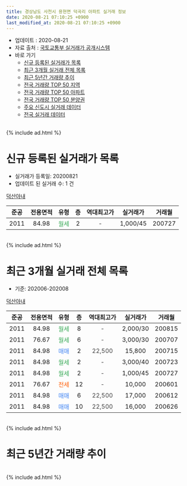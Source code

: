 ```yaml
---
title: 경상남도 사천시 용현면 덕곡리 아파트 실거래 정보
date: 2020-08-21 07:10:25 +0900
last_modified_at: 2020-08-21 07:10:25 +0900
---
```


* 업데이트 : 2020-08-21
* 자료 출처 : [국토교통부 실거래가 공개시스템](http://rt.molit.go.kr)
* 바로 가기
    * [신규 등록된 실거래가 목록](#신규-등록된-실거래가-목록)
    * [최근 3개월 실거래 전체 목록](#최근-3개월-실거래-전체-목록)
    * [최근 5년간 거래량 추이](#최근-5년간-거래량-추이)
    * [전국 거래량 TOP 50 지역](https://inasie.github.io/apt-trade-info/최근-3개월-전국에서-가장-거래가-많이-발생한-지역)
    * [전국 거래량 TOP 50 아파트](https://inasie.github.io/apt-trade-info/최근-3개월-전국에서-가장-거래가-많이-발생한-아파트)
    * [전국 거래량 TOP 50 분양권](https://inasie.github.io/apt-trade-info/최근-3개월-전국에서-가장-거래가-많이-발생한-분양권)
    * [주요 신도시 실거래 데이터](https://inasie.github.io/apt-trade-info/주요-신도시)
    * [전국 실거래 데이터](https://inasie.github.io/apt-trade-info/전국)
<br>
{% include ad.html %}
<br>

# 신규 등록된 실거래가 목록
* 실거래가 등록일: 20200821
* 업데이트 된 실거래 수: 1 건


[덕산아내](https://search.naver.com/search.naver?query=%EA%B2%BD%EC%83%81%EB%82%A8%EB%8F%84+%EC%82%AC%EC%B2%9C%EC%8B%9C+%EC%9A%A9%ED%98%84%EB%A9%B4+%EB%8D%95%EA%B3%A1%EB%A6%AC+%EB%8D%95%EC%82%B0%EC%95%84%EB%82%B4)

|준공|전용면적|유형|층|역대최고가|실거래가|거래월|
|:---:|:---:|:---:|:---:|:---:|:---:|:---:|
|2011|84.98|<span style="color:#34a853">월세</span>|2|<span style="color:#444444">-</span>|1,000/45|200727|


<br>
{% include ad.html %}
<br>

# 최근 3개월 실거래 전체 목록
* 기준: 202006-202008


[덕산아내](https://search.naver.com/search.naver?query=%EA%B2%BD%EC%83%81%EB%82%A8%EB%8F%84+%EC%82%AC%EC%B2%9C%EC%8B%9C+%EC%9A%A9%ED%98%84%EB%A9%B4+%EB%8D%95%EA%B3%A1%EB%A6%AC+%EB%8D%95%EC%82%B0%EC%95%84%EB%82%B4)

|준공|전용면적|유형|층|역대최고가|실거래가|거래월|
|:---:|:---:|:---:|:---:|:---:|:---:|:---:|
|2011|84.98|<span style="color:#34a853">월세</span>|8|<span style="color:#444444">-</span>|2,000/30|200815|
|2011|76.67|<span style="color:#34a853">월세</span>|6|<span style="color:#444444">-</span>|3,000/30|200707|
|2011|84.98|<span style="color:#4285f3">매매</span>|2|<span style="color:#444444">22,500</span>|15,800|200715|
|2011|84.98|<span style="color:#34a853">월세</span>|2|<span style="color:#444444">-</span>|3,000/40|200723|
|2011|84.98|<span style="color:#34a853">월세</span>|2|<span style="color:#444444">-</span>|1,000/45|200727|
|2011|76.67|<span style="color:#ff5a00">전세</span>|12|<span style="color:#444444">-</span>|10,000|200601|
|2011|84.98|<span style="color:#4285f3">매매</span>|6|<span style="color:#444444">22,500</span>|17,000|200612|
|2011|84.98|<span style="color:#4285f3">매매</span>|10|<span style="color:#444444">22,500</span>|16,000|200626|


<br>
{% include ad.html %}
<br>

# 최근 5년간 거래량 추이


<div style="width:100%;">
    <canvas id="deal_progress" height="200"></canvas>
</div>

<script>
new Chart(document.getElementById("deal_progress"), {
    type: 'line',
    data: {
        labels: ['201508','201509','201510','201511','201512','201601','201602','201603','201604','201605','201606','201607','201608','201609','201610','201611','201612','201701','201702','201703','201704','201705','201706','201707','201708','201709','201710','201711','201712','201801','201802','201803','201804','201805','201806','201807','201808','201809','201810','201811','201812','201901','201902','201903','201904','201905','201906','201907','201908','201909','201910','201911','201912','202001','202002','202003','202004','202005','202006','202007','202008'],
        datasets: [{
            label: '매매',
            pointRadius: 1,
            data: [0, 0, 0, 0, 0, 0, 0, 0, 0, 0, 0, 0, 0, 0, 0, 0, 0, 4, 5, 5, 1, 3, 1, 1, 1, 2, 1, 1, 1, 2, 2, 1, 0, 0, 1, 3, 3, 1, 1, 0, 0, 0, 1, 1, 2, 2, 1, 1, 1, 1, 1, 2, 0, 1, 3, 1, 2, 1, 2, 1, 0],
            borderColor: "rgba(255, 201, 14, 1)",
            backgroundColor: "rgba(255, 201, 14, 0.5)",
            fill: false,
            lineTension: 0
        },{
            label: '전월세',
            pointRadius: 1,
            data: [1, 1, 1, 0, 1, 1, 2, 1, 6, 0, 0, 2, 2, 4, 1, 0, 0, 1, 6, 5, 6, 3, 6, 2, 3, 0, 3, 1, 0, 2, 0, 1, 0, 3, 1, 0, 0, 0, 1, 0, 1, 1, 0, 2, 3, 1, 0, 2, 0, 2, 0, 1, 1, 3, 4, 1, 4, 0, 1, 3, 1],
            borderColor: "rgba(0, 141, 185, 1)",
            backgroundColor: "rgba(0, 141, 185, 0.5)",
            fill: false,
            lineTension: 0
        }
        ]
    },
    options: {
        responsive: true,
        title: {
            display: false
        },
        tooltips: {
            mode: 'index',
            intersect: false
        },
        hover: {
            mode: 'nearest',
            intersect: true
        },
        scales: {
            xAxes: [{
                display: true,
                scaleLabel: {
                    display: true,
                    labelString: '년/월'
                }
            }],
            yAxes: [{
                display: true,
                ticks: {
                    suggestedMin: 0,
                },
                scaleLabel: {
                    display: true,
                    labelString: '실거래 수'
                }
            }]
        }
    }
});

</script>


<br>
{% include ad.html %}
<br>

